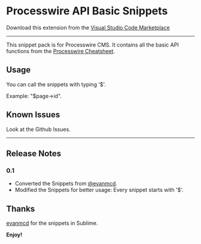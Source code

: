 # Processwire API Basic Snippets

Download this extension from the [Visual Studio Code Marketplace](https://marketplace.visualstudio.com/items?itemName=jleifeld.processwire-api-snippets-basic)

-----------------------------------------

This snippet pack is for Processwire CMS. It contains all the basic API functions from the [Processwire Cheatsheet](http://cheatsheet.processwire.com/).


## Usage

You can call the snippets with typing '$'. 

Example: "$page->id".

## Known Issues

Look at the Github Issues.

-----------------------------------------------------------------------------------------------------------

## Release Notes

### 0.1

- Converted the Snippets from [@evanmcd](https://github.com/evanmcd/SublimeProcessWireSnippetsBasic).
- Modified the Snippets for better usage: Every snippet starts with '$'.

## Thanks

[evanmcd](https://github.com/evanmcd) for the snippets in Sublime.

**Enjoy!**